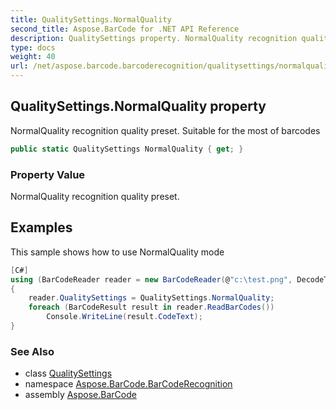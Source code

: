 ```yaml
---
title: QualitySettings.NormalQuality
second_title: Aspose.BarCode for .NET API Reference
description: QualitySettings property. NormalQuality recognition quality preset. Suitable for the most of barcodes
type: docs
weight: 40
url: /net/aspose.barcode.barcoderecognition/qualitysettings/normalquality/
---
```

## QualitySettings.NormalQuality property

NormalQuality recognition quality preset. Suitable for the most of barcodes

```csharp
public static QualitySettings NormalQuality { get; }
```

### Property Value

NormalQuality recognition quality preset.

## Examples

This sample shows how to use NormalQuality mode

```csharp
[C#]
using (BarCodeReader reader = new BarCodeReader(@"c:\test.png", DecodeType.Code39Extended, DecodeType.Code128))
{
    reader.QualitySettings = QualitySettings.NormalQuality;
    foreach (BarCodeResult result in reader.ReadBarCodes())
        Console.WriteLine(result.CodeText);
}
```

### See Also

* class [QualitySettings](../)
* namespace [Aspose.BarCode.BarCodeRecognition](../../../aspose.barcode.barcoderecognition/)
* assembly [Aspose.BarCode](../../../)


